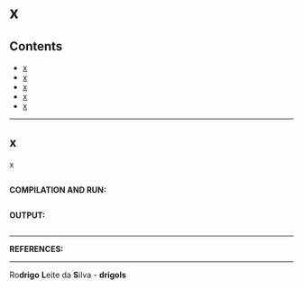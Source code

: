 # x

## Contents

 - [x](#)
 - [x](#)
 - [x](#)
 - [x](#)
 - [x](#)


---

<div id=""></div>

## x

x







































[](src/)
```cpp

```

**COMPILATION AND RUN:**
```cpp

```

**OUTPUT:**  
```cpp

```

---

**REFERENCES:**  
[]()

---

Ro**drigo** **L**eite da **S**ilva - **drigols**
